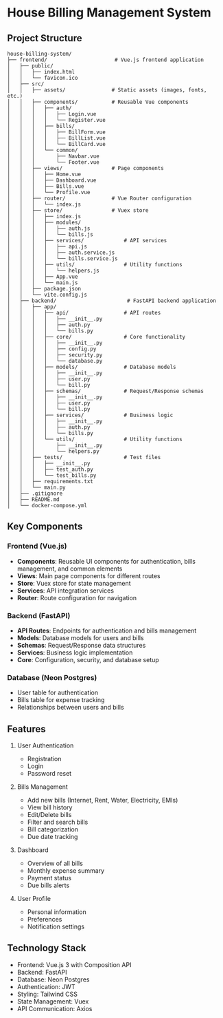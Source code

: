 # House Billing Management System

## Project Structure

```
house-billing-system/
├── frontend/                      # Vue.js frontend application
│   ├── public/
│   │   ├── index.html
│   │   └── favicon.ico
│   ├── src/
│   │   ├── assets/               # Static assets (images, fonts, etc.)
│   │   ├── components/           # Reusable Vue components
│   │   │   ├── auth/
│   │   │   │   ├── Login.vue
│   │   │   │   └── Register.vue
│   │   │   ├── bills/
│   │   │   │   ├── BillForm.vue
│   │   │   │   ├── BillList.vue
│   │   │   │   └── BillCard.vue
│   │   │   └── common/
│   │   │       ├── Navbar.vue
│   │   │       └── Footer.vue
│   │   ├── views/                # Page components
│   │   │   ├── Home.vue
│   │   │   ├── Dashboard.vue
│   │   │   ├── Bills.vue
│   │   │   └── Profile.vue
│   │   ├── router/               # Vue Router configuration
│   │   │   └── index.js
│   │   ├── store/                # Vuex store
│   │   │   ├── index.js
│   │   │   ├── modules/
│   │   │   │   ├── auth.js
│   │   │   │   └── bills.js
│   │   │   ├── services/             # API services
│   │   │   │   ├── api.js
│   │   │   │   ├── auth.service.js
│   │   │   │   └── bills.service.js
│   │   │   ├── utils/                # Utility functions
│   │   │   │   └── helpers.js
│   │   │   ├── App.vue
│   │   │   └── main.js
│   │   ├── package.json
│   │   └── vite.config.js
│   ├── backend/                       # FastAPI backend application
│   │   ├── app/
│   │   │   ├── api/                  # API routes
│   │   │   │   ├── __init__.py
│   │   │   │   ├── auth.py
│   │   │   │   └── bills.py
│   │   │   ├── core/                 # Core functionality
│   │   │   │   ├── __init__.py
│   │   │   │   ├── config.py
│   │   │   │   ├── security.py
│   │   │   │   └── database.py
│   │   │   ├── models/               # Database models
│   │   │   │   ├── __init__.py
│   │   │   │   ├── user.py
│   │   │   │   └── bill.py
│   │   │   ├── schemas/              # Request/Response schemas
│   │   │   │   ├── __init__.py
│   │   │   │   ├── user.py
│   │   │   │   └── bill.py
│   │   │   ├── services/             # Business logic
│   │   │   │   ├── __init__.py
│   │   │   │   ├── auth.py
│   │   │   │   └── bills.py
│   │   │   └── utils/                # Utility functions
│   │   │       ├── __init__.py
│   │   │       └── helpers.py
│   │   ├── tests/                    # Test files
│   │   │   ├── __init__.py
│   │   │   ├── test_auth.py
│   │   │   └── test_bills.py
│   │   ├── requirements.txt
│   │   └── main.py
│   ├── .gitignore
│   ├── README.md
│   └── docker-compose.yml
```

## Key Components

### Frontend (Vue.js)
- **Components**: Reusable UI components for authentication, bills management, and common elements
- **Views**: Main page components for different routes
- **Store**: Vuex store for state management
- **Services**: API integration services
- **Router**: Route configuration for navigation

### Backend (FastAPI)
- **API Routes**: Endpoints for authentication and bills management
- **Models**: Database models for users and bills
- **Schemas**: Request/Response data structures
- **Services**: Business logic implementation
- **Core**: Configuration, security, and database setup

### Database (Neon Postgres)
- User table for authentication
- Bills table for expense tracking
- Relationships between users and bills

## Features
1. User Authentication
   - Registration
   - Login
   - Password reset

2. Bills Management
   - Add new bills (Internet, Rent, Water, Electricity, EMIs)
   - View bill history
   - Edit/Delete bills
   - Filter and search bills
   - Bill categorization
   - Due date tracking

3. Dashboard
   - Overview of all bills
   - Monthly expense summary
   - Payment status
   - Due bills alerts

4. User Profile
   - Personal information
   - Preferences
   - Notification settings

## Technology Stack
- Frontend: Vue.js 3 with Composition API
- Backend: FastAPI
- Database: Neon Postgres
- Authentication: JWT
- Styling: Tailwind CSS
- State Management: Vuex
- API Communication: Axios 